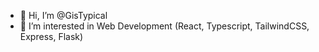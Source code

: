 - 👋 Hi, I’m @GisTypical
- 👀 I’m interested in Web Development (React, Typescript, TailwindCSS, Express, Flask)

<!---
GisTypical/GisTypical is a ✨ special ✨ repository because its `README.md` (this file) appears on your GitHub profile.
You can click the Preview link to take a look at your changes.
--->
